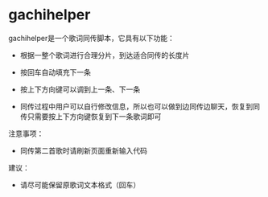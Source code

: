 # gachihelper

gachihelper是一个歌词同传脚本，它具有以下功能：

- 根据一整个歌词进行合理分片，到达适合同传的长度片

- 按回车自动填充下一条

- 按上下方向键可以调到上一条、下一条

- 同传过程中用户可以自行修改信息，所以也可以做到边同传边聊天，恢复到同传只需要按上下方向键恢复到下一条歌词即可

注意事项：

- 同传第二首歌时请刷新页面重新输入代码

建议：

- 请尽可能保留原歌词文本格式（回车）